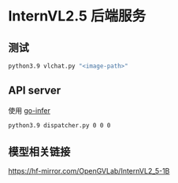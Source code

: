 # InternVL2.5 后端服务



## 测试

```bash
python3.9 vlchat.py "<image-path>"
```



## API server

使用 [go-infer](https://github.com/jack139/go-infer)

```bash
python3.9 dispatcher.py 0 0 0
```



## 模型相关链接

https://hf-mirror.com/OpenGVLab/InternVL2_5-1B

